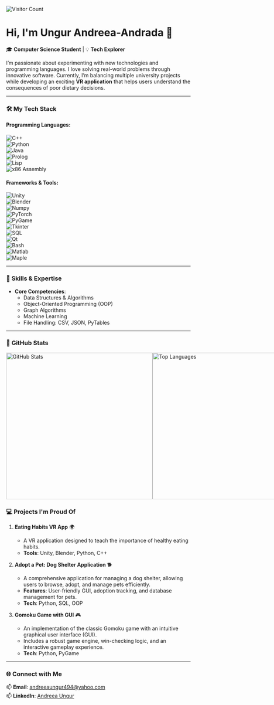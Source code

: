 ![Visitor Count](https://profile-counter.glitch.me/Andreea410/count.svg)

# Hi, I'm Ungur Andreea-Andrada 👋
 
🎓 **Computer Science Student** | 💡 **Tech Explorer**

I’m passionate about experimenting with new technologies and programming languages. I love solving real-world problems through innovative software. Currently, I’m balancing multiple university projects while developing an exciting **VR application** that helps users understand the consequences of poor dietary decisions.

---

### 🛠️ **My Tech Stack**  

#### **Programming Languages:**  
![C++](https://img.shields.io/badge/-C++-00599C?logo=cplusplus&logoColor=white)  
![Python](https://img.shields.io/badge/-Python-3776AB?logo=python&logoColor=white)  
![Java](https://img.shields.io/badge/-Java-007396?logo=java&logoColor=white)  
![Prolog](https://img.shields.io/badge/-Prolog-red)  
![Lisp](https://img.shields.io/badge/-Lisp-lightgrey)  
![x86 Assembly](https://img.shields.io/badge/-x86%20Assembly-blue)

#### **Frameworks & Tools:**  
![Unity](https://img.shields.io/badge/-Unity-000000?logo=unity&logoColor=white)  
![Blender](https://img.shields.io/badge/-Blender-F5792A?logo=blender&logoColor=white)  
![Numpy](https://img.shields.io/badge/-Numpy-013243?logo=numpy&logoColor=white)  
![PyTorch](https://img.shields.io/badge/-PyTorch-EE4C2C?logo=pytorch&logoColor=white)  
![PyGame](https://img.shields.io/badge/-PyGame-green)  
![Tkinter](https://img.shields.io/badge/-Tkinter-orange)  
![SQL](https://img.shields.io/badge/-SQL-4479A1?logo=postgresql&logoColor=white)  
![Qt](https://img.shields.io/badge/-Qt-41CD52?logo=qt&logoColor=white)  
![Bash](https://img.shields.io/badge/-Bash-4EAA25?logo=gnubash&logoColor=white)  
![Matlab](https://img.shields.io/badge/-Matlab-0076A8)  
![Maple](https://img.shields.io/badge/-Maple-red)

---
### 🧠 **Skills & Expertise**

- **Core Competencies**:  
  - Data Structures & Algorithms  
  - Object-Oriented Programming (OOP)  
  - Graph Algorithms  
  - Machine Learning  
  - File Handling: CSV, JSON, PyTables  

---

### 🚀 **GitHub Stats**  

<div style="display: flex; justify-content: space-between;">
  <div>
    <img src="https://github-readme-stats.vercel.app/api?username=Andreea410&show_icons=true&theme=radical" alt="GitHub Stats" width="400">
  </div>
  <div>
    <img src="https://github-readme-stats.vercel.app/api/top-langs/?username=Andreea410&layout=compact&theme=radical" alt="Top Languages" width="400">
  </div>
</div>


### 💻 **Projects I'm Proud Of**  

1. **Eating Habits VR App** 🌍  
   - A VR application designed to teach the importance of healthy eating habits.  
   - **Tools**: Unity, Blender, Python, C++
       
2. **Adopt a Pet: Dog Shelter Application** 🐕  
   - A comprehensive application for managing a dog shelter, allowing users to browse, adopt, and manage pets efficiently.  
   - **Features**: User-friendly GUI, adoption tracking, and database management for pets.  
   - **Tech**: Python, SQL, OOP  

3. **Gomoku Game with GUI** 🎮  
   - An implementation of the classic Gomoku game with an intuitive graphical user interface (GUI).  
   - Includes a robust game engine, win-checking logic, and an interactive gameplay experience.  
   - **Tech**: Python, PyGame

---

### 🌐 **Connect with Me**  

📫 **Email**: andreeaungur494@yahoo.com  
📫 **LinkedIn**: [Andreea Ungur](https://www.linkedin.com/in/andreea-ungur-b45751306)  
